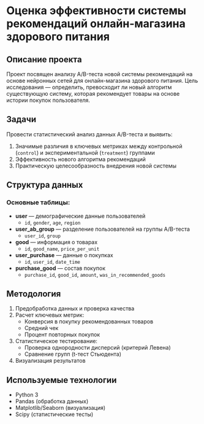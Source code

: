 # Оценка эффективности системы рекомендаций онлайн-магазина здорового питания

## Описание проекта
Проект посвящен анализу A/B-теста новой системы рекомендаций на основе нейронных сетей для онлайн-магазина здорового питания. Цель исследования — определить, превосходит ли новый алгоритм существующую систему, которая рекомендует товары на основе истории покупок пользователя.

## Задачи
Провести статистический анализ данных A/B-теста и выявить:
1. Значимые различия в ключевых метриках между контрольной (`control`) и экспериментальной (`treatment`) группами
2. Эффективность нового алгоритма рекомендаций
3. Практическую целесообразность внедрения новой системы

## Структура данных
### Основные таблицы:
- **user** — демографические данные пользователей
  - `id`, `gender`, `age`, `region`
- **user_ab_group** — разделение пользователей на группы A/B-теста
  - `user_id`, `group`
- **good** — информация о товарах
  - `id`, `good_name`, `price_per_unit`
- **user_purchase** — данные о покупках
  - `id`, `user_id`, `date_time`
- **purchase_good** — состав покупок
  - `purchase_id`, `good_id`, `amount`, `was_in_recommended_goods`

## Методология
1. Предобработка данных и проверка качества
2. Расчет ключевых метрик:
   - Конверсия в покупку рекомендованных товаров
   - Средний чек
   - Процент повторных покупок
3. Статистическое тестирование:
   - Проверка однородности дисперсий (критерий Левена)
   - Сравнение групп (t-тест Стьюдента)
4. Визуализация результатов

## Используемые технологии
- Python 3
- Pandas (обработка данных)
- Matplotlib/Seaborn (визуализация)
- Scipy (статистические тесты)
